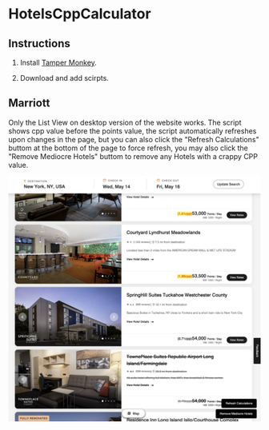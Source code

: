 # HotelsCppCalculator

## Instructions

1. Install [Tamper Monkey](https://www.tampermonkey.net).

2. Download and add scirpts.


## Marriott

Only the List View on desktop version of the website works. The script shows cpp value before the points value, the script automatically refreshes upon changes in the page, but you can also click the "Refresh Calculations" buttom at the bottom of the page to force refresh, you may also click the "Remove Mediocre Hotels" buttom to remove any Hotels with a crappy CPP value.

![Marriott Example](https://github.com/naayaaa/HotelsCppCalculator/blob/main/examples/Marriott-v2-example.png?raw=true)
